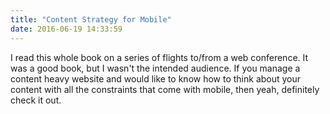 ```yaml
---
title: "Content Strategy for Mobile"
date: 2016-06-19 14:33:59
---
```


I read this whole book on a series of flights to/from a web conference. It was a good book, but I wasn't the intended audience. If you manage a content heavy website and would like to know how to think about your content with all the constraints that come with mobile, then yeah, definitely check it out.
